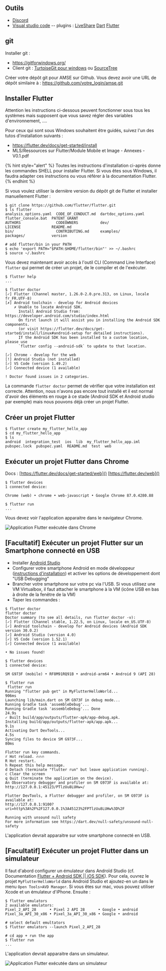 ## Outils

- [Discord](discord.com)
- [Visual studio code](https://code.visualstudio.com/)
-- plugins : [LiveShare](https://visualstudio.microsoft.com/services/live-share/) [Dart](https://marketplace.visualstudio.com/items?itemName=Dart-Code.dart-code) [Flutter](https://marketplace.visualstudio.com/items?itemName=Dart-Code.flutter)

## git

Installer git :

- https://gitforwindows.org/
- Client git : [TurtoiseGit pour windows](https://tortoisegit.org/) ou [SourceTree](https://www.sourcetreeapp.com/)

Créer votre dépôt git pour AMSE sur Github. Vous devez avoir une URL de dépôt similaire à : https://github.com/votre_login/amse.git


## Installer Flutter

Attention les instructions ci-dessous peuvent fonctionner sous tous les systèmes mais supposent que vous savez régler des variables d'environnement, ....

Pour ceux qui sont sous Windows souhaitent être guidés, suivez l'un des tutos d'installation suivants :
- https://flutter.dev/docs/get-started/install
-  MLS/Ressources sur Flutter/Module Mobile et Image - Annexes - V0.1.pdf

{% hint style="alert" %}
Toutes les instructions d'installation ci-après donne les commandes SHELL pour installer Flutter.
Si vous êtes sous Windows, il faudra adapter ces instructions ou vous référer à la documentation Flutter.
{% endhint %}

Si vous voulez utiliser la dernière version du dépôt git de Flutter et installer manuellement Flutter :

```
$ git clone https://github.com/flutter/flutter.git
$ ls flutter
analysis_options.yaml  CODE_OF_CONDUCT.md  dartdoc_options.yaml  flutter_console.bat  PATENT_GRANT
AUTHORS                CODEOWNERS          dev/                  LICENSE              README.md
bin/                   CONTRIBUTING.md     examples/             packages/            version

# add flutter/bin in your PATH
$ echo 'export PATH="$PATH:$HOME/flutter/bin"' >> ~/.bashrc
$ source ~/.bashrc
```

Vous devez maintenant avoir accès à l'outil CLI (Command Line Interface) `flutter` qui permet de créer un projet, de le compiler et de l'exécuter.

```
$ flutter help
...

$ flutter doctor
[✓] Flutter (Channel master, 1.26.0-2.0.pre.313, on Linux, locale fr_FR.UTF-8)
[✗] Android toolchain - develop for Android devices
    ✗ Unable to locate Android SDK.
      Install Android Studio from: https://developer.android.com/studio/index.html
      On first launch it will assist you in installing the Android SDK components.
      (or visit https://flutter.dev/docs/get-started/install/linux#android-setup for detailed instructions).
      If the Android SDK has been installed to a custom location, please use
      `flutter config --android-sdk` to update to that location.

[✓] Chrome - develop for the web
[!] Android Studio (not installed)
[✓] VS Code (version 1.49.2)
[✓] Connected device (1 available)

! Doctor found issues in 2 categories.
```

La commande `flutter doctor` permet de vérifier que votre installation est correcte.
Attention, nous n'avons pas encore tout installé et il est normal d'avoir des éléments en rouge à ce stade (Android SDK et Android studio par exemple) mais nous pouvons déjà créer un projet Flutter.

## Créer un projet Flutter

```
$ flutter create my_flutter_hello_app
$ cd my_flutter_hello_app
$ ls
android  integration_test  ios  lib  my_flutter_hello_app.iml  pubspec.lock  pubspec.yaml  README.md  test  web
```

## Exécuter un projet Flutter dans Chrome

Docs : [https://flutter.dev/docs/get-started/web]() [https://flutter.dev/web]()

```
$ flutter devices
1 connected device:

Chrome (web) • chrome • web-javascript • Google Chrome 87.0.4280.88

$ flutter run
...
```

Vous devez voir l'application apparaitre dans le navigateur Chrome.

![Application Flutter exécutée dans Chrome](imgs/flutterInChrome.png)


## [Facultatif] Exécuter un projet Flutter sur un Smartphone connecté en USB

- Installer [Androïd Studio](https://flutter.dev/docs/get-started/install/linux#android-setup)
- Configurer votre smartphone Android en mode développeur ([instructions d'installation](https://flutter-examples.com/run-test-flutter-apps-directly-on-real-android-device/)) et activer les options de développement dont "USB Debugging"
- Brancher votre smartphone sur votre pc via l'USB. Si vous utilisez une VM Virtualbox, il faut attacher le smartphone à la VM (icône USB en bas à droite de la fenêtre de la VM)
- Taper les commandes :

```
$ flutter doctor
flutter doctor
Doctor summary (to see all details, run flutter doctor -v):
[✓] Flutter (Channel stable, 1.22.5, on Linux, locale en_US.UTF-8)
[✓] Android toolchain - develop for Android devices (Android SDK version 30.0.2)
[✓] Android Studio (version 4.0)
[✓] VS Code (version 1.52.1)
[✓] Connected device (1 available)

• No issues found!

$ flutter devices
1 connected device:

SM G973F (mobile) • RF8M91RQ91B • android-arm64 • Android 9 (API 28)

$ flutter run
 flutter run
Running "flutter pub get" in MyFlutterHelloWorld...                906ms
Launching lib/main.dart on SM G973F in debug mode...
Running Gradle task 'assembleDebug'...
Running Gradle task 'assembleDebug'... Done                        24.9s
✓ Built build/app/outputs/flutter-apk/app-debug.apk.
Installing build/app/outputs/flutter-apk/app.apk...                 9.1s
Activating Dart DevTools...                                         4.5s
Syncing files to device SM G973F...                                 80ms

Flutter run key commands.
r Hot reload. 🔥🔥🔥
R Hot restart.
h Repeat this help message.
d Detach (terminate "flutter run" but leave application running).
c Clear the screen
q Quit (terminate the application on the device).
An Observatory debugger and profiler on SM G973F is available at:
http://127.0.0.1:45123/PTlzUu8LUHw=/

Flutter DevTools, a Flutter debugger and profiler, on SM G973F is available at:
http://127.0.0.1:9100?uri=http%3A%2F%2F127.0.0.1%3A45123%2FPTlzUu8LUHw%3D%2F

Running with unsound null safety
For more information see https://dart.dev/null-safety/unsound-null-safety

```

L'application devrait apparaitre sur votre smartphone connecté en USB.

## [Facultatif] Exécuter un projet Flutter dans un simulateur

Il faut d'abord configurer un émulateur dans Androïd Studio (cf. Documentation [Flutter + Android SDK || iOS SDK](https://flutter.dev/docs/get-started/install)).
Pour cela, ouvrez le projet `MyFlutterHelloWorld` dans Android Studio et ajoutez-en un dans le menu `Open Tools>AVD Manager`. Si vous êtes sur mac, vous pouvez utiliser Xcode et un émulateur d'iPhone.
Ensuite :

```
$ flutter emulators
2 available emulators:
Pixel_2_API_28      • Pixel 2 API 28      • Google • android
Pixel_3a_API_30_x86 • Pixel_3a_API_30_x86 • Google • android

# select default emultators
$ flutter emulators --launch Pixel_2_API_28

# cd app + run the app
$ flutter run
...
```

L'application devrait apparaitre dans un simulateur.

![Application Flutter exécutée dans un simulateur](imgs/simulateurAndroid.png)

